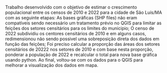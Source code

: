Trabalho desenvolvido com o objetivo de estimar o crescimento populacional entre os censos de 2010 e 2022 para a cidade de São Luís/MA com as seguinte etapas:
As bases gráficas (SHP files) não eram compatíveis sendo necessário um tratamento prévio no QGIS para limitar as feições dos setores censitários para os limites do municipio;
O censo de 2022 subdividiu os centores censitários de 2010 e em alguns casos, redimensionou não sendo possivel uma sobreposição direta dos dados em função das feições;
Foi preciso calcular a proporção das áreas dos setores censitários de 20222 nos setores de 2010 e com base nesta proporção, ponderar a população de 2022 e recalcular o total para nova base gráfica usando python.
Ao final, voltou-se com os dados para o QGIS para melhorar a visualização dos dados em mapa.
